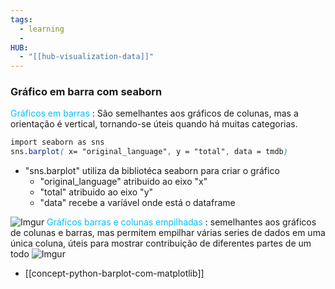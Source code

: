 ```yaml
---
tags:
  - learning
  - 
HUB:
  - "[[hub-visualization-data]]"
---
```


### Gráfico em barra com seaborn

<font color = 00bfff>Gráficos em barras </font>: São semelhantes aos gráficos de colunas, mas a orientação é vertical, tornando-se úteis quando há muitas categorias.

``` css
import seaborn as sns
sns.barplot( x= "original_language", y = "total", data = tmdb)
```
- "sns.barplot" utiliza da bibliotéca seaborn para criar o gráfico
	- "original_language" atribuido ao eixo "x"
	- "total" atribuido ao eixo "y"
	- "data" recebe a varíável onde está o dataframe

![Imgur](https://i.imgur.com/MRVw8Mo.png)
<font color = 00bfff>Gráficos barras e colunas empilhadas </font> :  semelhantes aos gráficos de colunas e barras, mas permitem empilhar  várias series de dados em uma única coluna,  úteis para mostrar contribuição de diferentes partes de um todo
![Imgur](https://i.imgur.com/DuVLg5u.png)
- [[concept-python-barplot-com-matplotlib]]

